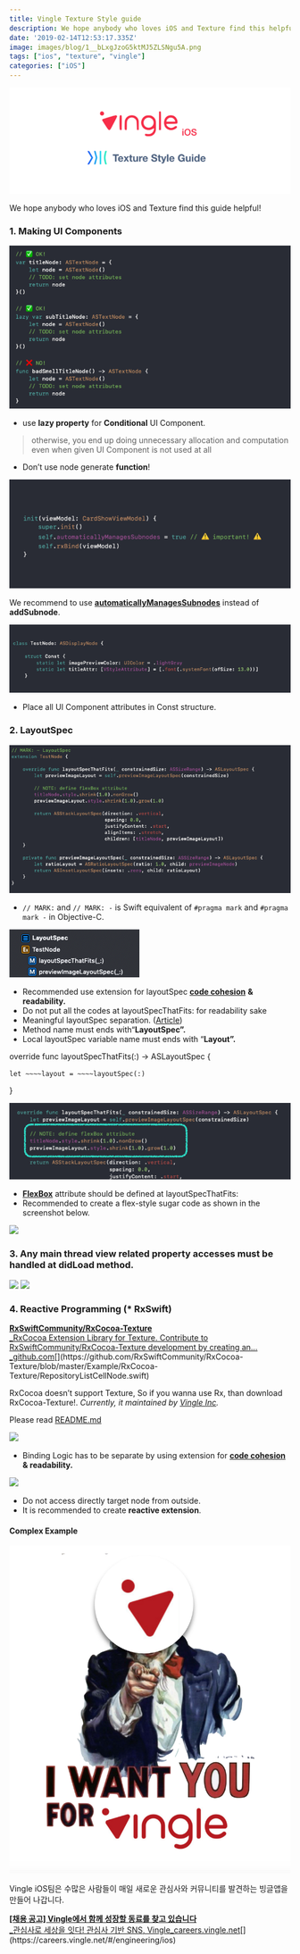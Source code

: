 ```yaml
---
title: Vingle Texture Style guide
description: We hope anybody who loves iOS and Texture find this helpful!
date: '2019-02-14T12:53:17.335Z'
image: images/blog/1__bLxgJzoG5ktMJ5ZLSNgu5A.png
tags: ["ios", "texture", "vingle"]
categories: ["iOS"]
---
```


![](/images/blog/1__bLxgJzoG5ktMJ5ZLSNgu5A.png)

We hope anybody who loves iOS and Texture find this guide helpful!

### 1\. Making UI Components

![](/images/blog/1__Twwe1zjnmZ3wyKEs__2AfcQ.png)

*   use **lazy property** for **Conditional** UI Component.

> otherwise, you end up doing unnecessary allocation and computation even when given UI Component is not used at all

*   Don’t use node generate **function**!

![](/images/blog/1__kIr__jgcKqwkwYJVKCU7Ezw.png)

We recommend to use [**automaticallyManagesSubnodes**](http://texturegroup.org/docs/automatic-subnode-mgmt.html) instead of **addSubnode**.

![](/images/blog/1__e5jR9wmC1wRFsjIZ5y__p6A.png)

*   Place all UI Component attributes in Const structure.

### 2\. LayoutSpec

![](/images/blog/1__8A5IoN9DS__4RsdvpBSnNbA.png)

*   `// MARK:` and `// MARK: -` is Swift equivalent of `#pragma mark` and `#pragma mark -` in Objective-C.

![](/images/blog/1__GjxLigCW__t4gVTHxHnnSPQ.png)

*   Recommended use extension for layoutSpec [**code cohesion**](https://en.wikipedia.org/wiki/Cohesion_%28computer_science%29) **& readability.**
*   Do not put all the codes at layoutSpecThatFits: for readability sake
*   Meaningful layoutSpec separation. ([Article](https://medium.com/@h2s1880/texture-best-practice-2-7259bde869ee))
*   Method name must ends with“**LayoutSpec”.**
*   Local layoutSpec variable name must ends with “**Layout”.**

override func layoutSpecThatFits(:) -> ASLayoutSpec {

    let ~~~~layout = ~~~~layoutSpec(:)

}

![](/images/blog/1__bSxdgAPLttQG0zpXOXagyA.png)

*   [**FlexBox**](https://yogalayout.com/) attribute should be defined at layoutSpecThatFits:
*   Recommended to create a flex-style sugar code as shown in the screenshot below.

![](/images/blog/1__c552Tfu0sXqSqJ9jDrLsoQ.png)

### 3\. Any main thread view related property accesses must be handled at didLoad method.

![](/images/blog/1__6Yx____JQ3cH9RKPfV5ZlCTw.png)
![](/images/blog/1__liKpDo7NYOBgnNA2__TxdHA.png)

### 4\. Reactive Programming (\* RxSwift)

[**RxSwiftCommunity/RxCocoa-Texture**  
_RxCocoa Extension Library for Texture. Contribute to RxSwiftCommunity/RxCocoa-Texture development by creating an…_github.com](https://github.com/RxSwiftCommunity/RxCocoa-Texture/blob/master/Example/RxCocoa-Texture/RepositoryListCellNode.swift "https://github.com/RxSwiftCommunity/RxCocoa-Texture/blob/master/Example/RxCocoa-Texture/RepositoryListCellNode.swift")[](https://github.com/RxSwiftCommunity/RxCocoa-Texture/blob/master/Example/RxCocoa-Texture/RepositoryListCellNode.swift)

RxCocoa doesn’t support Texture, So if you wanna use Rx, than download RxCocoa-Texture!. _Currently, it maintained by_ [_Vingle Inc_](https://careers.vingle.net/#/engineering/ios)_._

Please read [README.md](https://github.com/RxSwiftCommunity/RxCocoa-Texture/blob/master/README.md)

![](/images/blog/1__MVmmWPWGAPZBZvZjChUFqw.png)

*   Binding Logic has to be separate by using extension for [**code cohesion**](https://en.wikipedia.org/wiki/Cohesion_%28computer_science%29) **& readability.**

![](/images/blog/1__ItVvWSozCNUDBxfVwdunvg.png)

*   Do not access directly target node from outside.
*   It is recommended to create **reactive extension**.

#### Complex Example

![](/images/blog/1__ITnqfOszUVIimLTxrGhGwA.png)

Vingle iOS팀은 수많은 사람들이 매일 새로운 관심사와 커뮤니티를 발견하는 빙글앱을 만들어 나갑니다.

[**\[채용 공고\] Vingle에서 함께 성장할 동료를 찾고 있습니다**  
_관심사로 세상을 잇다! 관심사 기반 SNS, Vingle_careers.vingle.net](https://careers.vingle.net/#/engineering/ios "https://careers.vingle.net/#/engineering/ios")[](https://careers.vingle.net/#/engineering/ios)